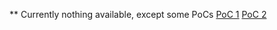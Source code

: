 ** Currently nothing available, except some PoCs
[PoC 1](https://cybor97.github.io/Card2020/poc/ps/ps.html)
[PoC 2](https://cybor97.github.io/Card2020/poc/pn/pn.html)
